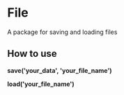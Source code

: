 # File
A package for saving and loading files

## How to use
**save('your_data', 'your_file_name')<br>**

**load('your_file_name')<br>**
